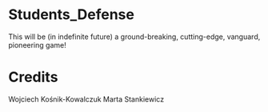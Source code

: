 # Students_Defense
This will be (in indefinite future) a ground-breaking, cutting-edge, vanguard, pioneering game!

# Credits

Wojciech Kośnik-Kowalczuk
Marta Stankiewicz
